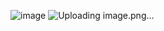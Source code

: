 ![image](https://github.com/user-attachments/assets/1816b720-e13f-4eeb-aa37-43e6d4eff3ba)
![Uploading image.png…]()

